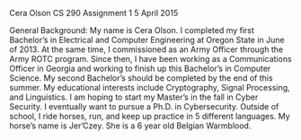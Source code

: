Cera Olson
CS 290
Assignment 1
5 April 2015

General Background:
	My name is Cera Olson. I completed my first Bachelor’s in Electrical and Computer Engineering at Oregon State in June of 2013. At the same time, I commissioned as an Army Officer through the Army ROTC program. Since then, I have been working as a Communications Officer in Georgia and working to finish up this Bachelor’s in Computer Science. My second Bachelor’s should be completed by the end of this summer. My educational interests include Cryptography, Signal Processing, and Linguistics. I am hoping to start my Master’s in the fall in Cyber Security. I eventually want to pursue a Ph.D. in Cybersecurity. 
	Outside of school, I ride horses, run, and keep up practice in 5 different languages. My horse’s name is Jer’Czey. She is a 6 year old Belgian Warmblood. 



